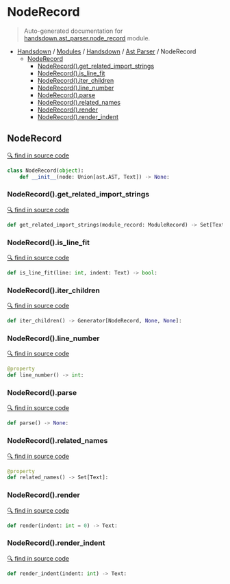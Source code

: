 # NodeRecord

> Auto-generated documentation for [handsdown.ast_parser.node_record](https://github.com/vemel/handsdown/blob/master/handsdown/ast_parser/node_record.py) module.

- [Handsdown](../../README.md#-handsdown---python-documentation-generator) / [Modules](../../MODULES.md#modules) / [Handsdown](../index.md#handsdown) / [Ast Parser](index.md#ast-parser) / NodeRecord
  - [NodeRecord](#noderecord)
    - [NodeRecord().get_related_import_strings](#noderecordget_related_import_strings)
    - [NodeRecord().is_line_fit](#noderecordis_line_fit)
    - [NodeRecord().iter_children](#noderecorditer_children)
    - [NodeRecord().line_number](#noderecordline_number)
    - [NodeRecord().parse](#noderecordparse)
    - [NodeRecord().related_names](#noderecordrelated_names)
    - [NodeRecord().render](#noderecordrender)
    - [NodeRecord().render_indent](#noderecordrender_indent)

## NodeRecord

[🔍 find in source code](https://github.com/vemel/handsdown/blob/master/handsdown/ast_parser/node_record.py#L15)

```python
class NodeRecord(object):
    def __init__(node: Union[ast.AST, Text]) -> None:
```

### NodeRecord().get_related_import_strings

[🔍 find in source code](https://github.com/vemel/handsdown/blob/master/handsdown/ast_parser/node_record.py#L325)

```python
def get_related_import_strings(module_record: ModuleRecord) -> Set[Text]:
```

### NodeRecord().is_line_fit

[🔍 find in source code](https://github.com/vemel/handsdown/blob/master/handsdown/ast_parser/node_record.py#L317)

```python
def is_line_fit(line: int, indent: Text) -> bool:
```

### NodeRecord().iter_children

[🔍 find in source code](https://github.com/vemel/handsdown/blob/master/handsdown/ast_parser/node_record.py#L57)

```python
def iter_children() -> Generator[NodeRecord, None, None]:
```

### NodeRecord().line_number

[🔍 find in source code](https://github.com/vemel/handsdown/blob/master/handsdown/ast_parser/node_record.py#L79)

```python
@property
def line_number() -> int:
```

### NodeRecord().parse

[🔍 find in source code](https://github.com/vemel/handsdown/blob/master/handsdown/ast_parser/node_record.py#L71)

```python
def parse() -> None:
```

### NodeRecord().related_names

[🔍 find in source code](https://github.com/vemel/handsdown/blob/master/handsdown/ast_parser/node_record.py#L61)

```python
@property
def related_names() -> Set[Text]:
```

### NodeRecord().render

[🔍 find in source code](https://github.com/vemel/handsdown/blob/master/handsdown/ast_parser/node_record.py#L130)

```python
def render(indent: int = 0) -> Text:
```

### NodeRecord().render_indent

[🔍 find in source code](https://github.com/vemel/handsdown/blob/master/handsdown/ast_parser/node_record.py#L321)

```python
def render_indent(indent: int) -> Text:
```
